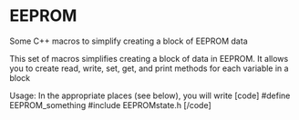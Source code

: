 # EEPROM
Some C++ macros to simplify creating a block of EEPROM data

This set of macros simplifies creating a block of data in EEPROM.  It allows you to create read, write, set, get, and print methods for each variable in a block

Usage:
In the appropriate places (see below), you will write
   [code]
   #define EEPROM_something
   #include EEPROMstate.h
   [/code]
